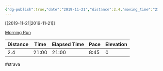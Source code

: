 ```yaml
---
{"dg-publish":true,"date":"2019-11-21","distance":2.4,"moving_time":"21:00","elapsed_time":"21:00","pace":"8:45","total_elevation_gain":0,"url":"https://www.strava.com/activities/2881225890","permalink":"/01-personal/strava/2019-11-21-morning-run/","dgPassFrontmatter":true}
---
```



[[2019-11-21\|2019-11-21]]

[Morning Run](https://www.strava.com/activities/2881225890)

| Distance | Time  | Elapsed Time | Pace | Elevation |
| -------- | ----- | ------------ | ---- | --------- |
| 2.4      | 21:00 | 21:00        | 8:45 | 0         |




#strava
